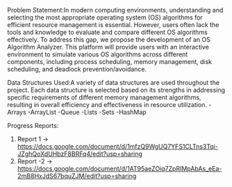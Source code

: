 Problem Statement:In modern computing environments, understanding and selecting the most appropriate operating system (OS) algorithms for efficient resource management is essential. However, users often 
lack the tools and knowledge to evaluate and compare different OS algorithms effectively. To address this gap, we propose the development of an OS Algorithm Analyzer. This platform will 
provide users with an interactive environment to simulate various OS algorithms across different components, including process scheduling, memory management, disk scheduling, and deadlock
prevention/avoidance.

Data Structures Used:A variety of data structures are used throughout the project. Each data structure is selected based on its strengths in addressing specific requirements of different
memory management algorithms, resulting in overall efficiency and effectiveness in resource utilization.
-Arrays 
-ArrayList
-Queue
-Lists
-Sets
-HashMap

Progress Reports:
1. Report 1 -> https://docs.google.com/document/d/1mfzQ9WgUQ7YFS1CLTns3Tqi-JZghQoXdUHbzF8BRFq4/edit?usp=sharing
2. Report -2 -> https://docs.google.com/document/d/1AT95aeZOiq7ZpRIMpAbAs_eEa-2mB8HxJdS67bquZJM/edit?usp=sharing
           



